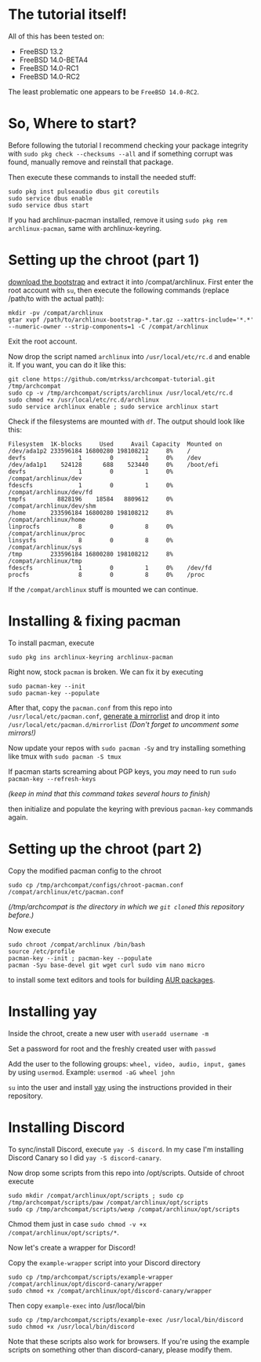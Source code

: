 # The tutorial itself!

All of this has been tested on:
- FreeBSD 13.2
- FreeBSD 14.0-BETA4
- FreeBSD 14.0-RC1
- FreeBSD 14.0-RC2

The least problematic one appears to be `FreeBSD 14.0-RC2`.
# So, Where to start?

Before following the tutorial I recommend checking your package integrity with `sudo pkg check --checksums --all` and if something corrupt was found, manually remove and reinstall that package.

Then execute these commands to install the needed stuff:
```
sudo pkg inst pulseaudio dbus git coreutils
sudo service dbus enable
sudo service dbus start 
```
If you had archlinux-pacman installed, remove it using `sudo pkg rem archlinux-pacman`,
same with archlinux-keyring.

# Setting up the chroot (part 1)
[download the bootstrap](https://geo.mirror.pkgbuild.com/iso/latest/archlinux-bootstrap-x86_64.tar.gz) and extract it into /compat/archlinux.
First enter the root account with `su`, then execute the following commands (replace /path/to with the actual path):
```
mkdir -pv /compat/archlinux
gtar xvpf /path/to/archlinux-bootstrap-*.tar.gz --xattrs-include='*.*' --numeric-owner --strip-components=1 -C /compat/archlinux
```
Exit the root account.

Now drop the script named `archlinux` into `/usr/local/etc/rc.d` and enable it.
If you want, you can do it like this:
```
git clone https://github.com/mtrkss/archcompat-tutorial.git /tmp/archcompat
sudo cp -v /tmp/archcompat/scripts/archlinux /usr/local/etc/rc.d
sudo chmod +x /usr/local/etc/rc.d/archlinux
sudo service archlinux enable ; sudo service archlinux start
```
Check if the filesystems are mounted with `df`.
The output should look like this:
```
Filesystem  1K-blocks     Used     Avail Capacity  Mounted on
/dev/ada1p2 233596184 16800280 198108212     8%    /
devfs               1        0         1     0%    /dev
/dev/ada1p1    524128      688    523440     0%    /boot/efi
devfs               1        0         1     0%    /compat/archlinux/dev
fdescfs             1        0         1     0%    /compat/archlinux/dev/fd
tmpfs         8828196    18584   8809612     0%    /compat/archlinux/dev/shm
/home       233596184 16800280 198108212     8%    /compat/archlinux/home
linprocfs           8        0         8     0%    /compat/archlinux/proc
linsysfs            8        0         8     0%    /compat/archlinux/sys
/tmp        233596184 16800280 198108212     8%    /compat/archlinux/tmp
fdescfs             1        0         1     0%    /dev/fd
procfs              8        0         8     0%    /proc
```
If the `/compat/archlinux` stuff is mounted we can continue.

# Installing & fixing pacman
To install pacman, execute
```
sudo pkg ins archlinux-keyring archlinux-pacman
```

Right now, stock `pacman` is broken. We can fix it by executing
```
sudo pacman-key --init
sudo pacman-key --populate
```
After that, copy the `pacman.conf` from this repo into `/usr/local/etc/pacman.conf`, [generate a mirrorlist](https://archlinux.org/mirrorlist) and drop it into `/usr/local/etc/pacman.d/mirrorlist` *(Don't forget to uncomment some mirrors!)*

Now update your repos with `sudo pacman -Sy` and try installing something like tmux with `sudo pacman -S tmux`

If pacman starts screaming about PGP keys, you *may* need to run `sudo pacman-key --refresh-keys` 

*(keep in mind that this command takes several hours to finish)*

then initialize and populate the keyring with previous `pacman-key` commands again.

# Setting up the chroot (part 2)
Copy the modified pacman config to the chroot
```
sudo cp /tmp/archcompat/configs/chroot-pacman.conf /compat/archlinux/etc/pacman.conf
```
*(/tmp/archcompat is the directory in which we `git clone`d this repository before.)*

Now execute
```
sudo chroot /compat/archlinux /bin/bash
source /etc/profile
pacman-key --init ; pacman-key --populate
pacman -Syu base-devel git wget curl sudo vim nano micro
```
to install some text editors and tools for building [AUR packages](https://aur.archlinux.org/).

# Installing yay

Inside the chroot, create a new user with `useradd username -m`

Set a password for root and the freshly created user with `passwd`

Add the user to the following groups: `wheel, video, audio, input, games` by using `usermod`.
Example: `usermod -aG wheel john`

`su` into the user and
install [yay](https://github.com/Jguer/yay) using the instructions provided in their repository.

# Installing Discord
To sync/install Discord, execute `yay -S discord`. In my case I'm installing Discord Canary so I did `yay -S discord-canary`.

Now drop some scripts from this repo into /opt/scripts. Outside of chroot execute 
```
sudo mkdir /compat/archlinux/opt/scripts ; sudo cp /tmp/archcompat/scripts/paw /compat/archlinux/opt/scripts
sudo cp /tmp/archcompat/scripts/wexp /compat/archlinux/opt/scripts
```

Chmod them just in case `sudo chmod -v +x /compat/archlinux/opt/scripts/*`.

Now let's create a wrapper for Discord!

Copy the `example-wrapper` script into your Discord directory
```
sudo cp /tmp/archcompat/scripts/example-wrapper /compat/archlinux/opt/discord-canary/wrapper
sudo chmod +x /compat/archlinux/opt/discord-canary/wrapper
```
Then copy `example-exec` into /usr/local/bin
```
sudo cp /tmp/archcompat/scripts/example-exec /usr/local/bin/discord
sudo chmod +x /usr/local/bin/discord
```
Note that these scripts also work for browsers.
If you're using the example scripts on something other than discord-canary, please modify them.
